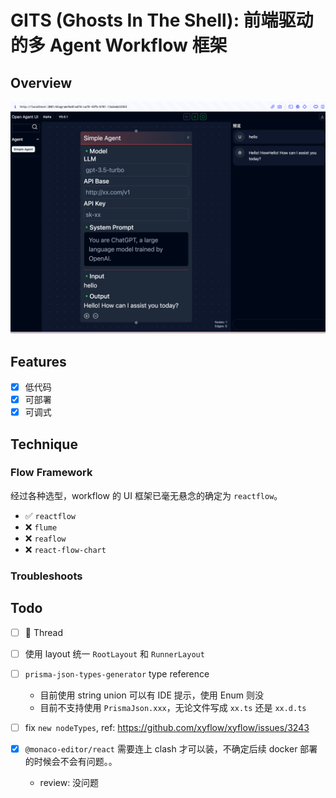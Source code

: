 # GITS (Ghosts In The Shell): 前端驱动的多 Agent Workflow 框架

## Overview

![demo](assets/demo.png)

## Features

- [x] 低代码
- [x] 可部署
- [x] 可调式

## Technique

### Flow Framework

经过各种选型，workflow 的 UI 框架已毫无悬念的确定为 `reactflow`。

- ✅ `reactflow`
- ❌ `flume`
- ❌ `reaflow`
- ❌ `react-flow-chart`

### Troubleshoots


## Todo

- [ ] :rocket: Thread

- [ ] 使用 layout 统一 `RootLayout` 和 `RunnerLayout`

- [ ] `prisma-json-types-generator` type reference
  - 目前使用 string union 可以有 IDE 提示，使用 Enum 则没
  - 目前不支持使用 `PrismaJson.xxx`，无论文件写成 `xx.ts` 还是 `xx.d.ts`

- [ ] fix `new nodeTypes`, ref: https://github.com/xyflow/xyflow/issues/3243

- [x] `@monaco-editor/react` 需要连上 clash 才可以装，不确定后续 docker 部署的时候会不会有问题。。
  - review: 没问题
